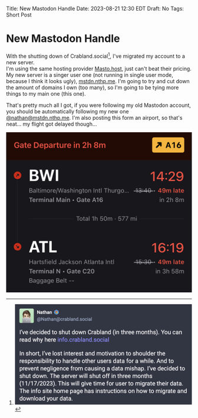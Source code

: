 Title: New Mastodon Handle
Date: 2023-08-21 12:30 EDT
Draft: No
Tags: Short Post

# New Mastodon Handle

With the shutting down of Crabland.social[^1], I've migrated my account to a new server. <br>
I'm using the same hosting provider [Masto.host](https://masto.host), just can't beat their pricing. My new server is a singer user one (not running in single user mode, because I think it looks ugly), [mstdn.nthp.me](https://mstdn.nthp.me). I'm going to try and cut down the amount of domains I own (too many), so I'm going to be tying more things to my main one (this one). 

That's pretty much all I got, if you were following my old Mastodon account, you should be automatically following my new one [@nathan@mstdn.nthp.me](https://mstdn.nthp.me/@nathan). I'm also posting this form an airport, so that's neat... my flight got delayed though...

![](_pics/fig1.jpeg)

[^1]: ![](_pics/fig3.png)